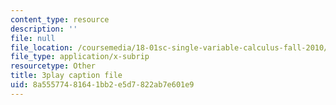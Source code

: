 ```yaml
---
content_type: resource
description: ''
file: null
file_location: /coursemedia/18-01sc-single-variable-calculus-fall-2010/8a55577481641bb2e5d7822ab7e601e9_ryLdyDrBfvI.srt
file_type: application/x-subrip
resourcetype: Other
title: 3play caption file
uid: 8a555774-8164-1bb2-e5d7-822ab7e601e9
---
```

